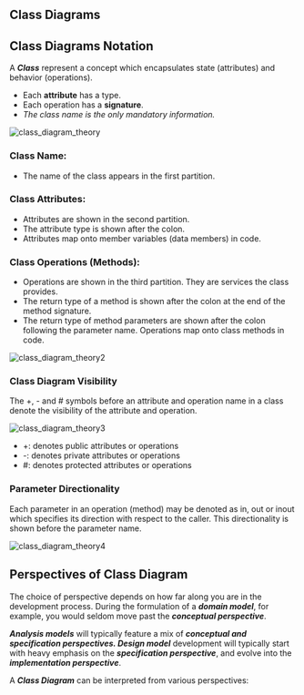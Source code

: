 ## Class Diagrams

## Class Diagrams Notation
A **_Class_** represent a concept which encapsulates state (attributes) and behavior (operations). 
- Each **attribute** has a type.
- Each operation has a **signature**.
- _The class name is the only mandatory information._

![class_diagram_theory](https://user-images.githubusercontent.com/34712449/97092623-22adae80-164e-11eb-83ab-0dce2e9c9b36.png)

### Class Name:

- The name of the class appears in the first partition.

### Class Attributes:

- Attributes are shown in the second partition.
- The attribute type is shown after the colon.
- Attributes map onto member variables (data members) in code.

### Class Operations (Methods):

- Operations are shown in the third partition. They are services the class provides.
- The return type of a method is shown after the colon at the end of the method signature.
- The return type of method parameters are shown after the colon following the parameter name. Operations map onto class methods in code.

![class_diagram_theory2](https://user-images.githubusercontent.com/34712449/97092764-432a3880-164f-11eb-980f-38a67d4de2ec.png)

### Class Diagram Visibility
The +, - and # symbols before an attribute and operation name in a class denote the visibility of the attribute and operation.

![class_diagram_theory3](https://user-images.githubusercontent.com/34712449/97092810-aae08380-164f-11eb-9dfa-abef4590df5c.png)

- +: denotes public attributes or operations
- -: denotes private attributes or operations
- #: denotes protected attributes or operations

### Parameter Directionality
Each parameter in an operation (method) may be denoted as in, out or inout which specifies its direction with respect to the caller. This directionality is shown before the parameter name.

![class_diagram_theory4](https://user-images.githubusercontent.com/34712449/97113171-39f1a800-16f1-11eb-8af1-2d7e7f078792.png)

## Perspectives of Class Diagram
The choice of perspective depends on how far along you are in the development process. During the formulation of a **_domain model_**, for example, you would seldom move past the **_conceptual perspective_**. 

**_Analysis models_** will typically feature a mix of **_conceptual and specification perspectives. Design model_** development will typically start with heavy emphasis on the **_specification perspective_**, and evolve into the **_implementation perspective_**.

A **_Class Diagram_** can be interpreted from various perspectives:
